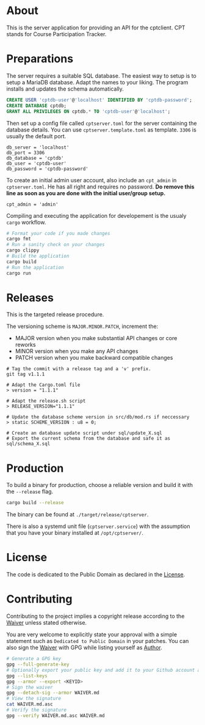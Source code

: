 About
=====

This is the server application for providing an API for the cptclient. CPT stands for Course Participation Tracker.

Preparations
============

The server requires a suitable SQL database. The easiest way to setup is to setup a MariaDB database. Adapt the names to your liking. The program installs and updates the schema automatically.

```SQL
CREATE USER 'cptdb-user'@'localhost' IDENTIFIED BY 'cptdb-password';
CREATE DATABASE cptdb;
GRANT ALL PRIVILEGES ON cptdb.* TO 'cptdb-user'@'localhost';
```

Then set up a config file called `cptserver.toml` for the server containing the database details. You can use `cptserver.template.toml` as template. `3306` is usually the default port.

```
db_server = 'localhost'
db_port = 3306
db_database = 'cptdb'
db_user = 'cptdb-user'
db_password = 'cptdb-password'
```

To create an initial admin user account, also include an `cpt_admin` in `cptserver.toml`. He has all right and requires no password. **Do remove this line as soon as you are done with the initial user/group setup.**

```
cpt_admin = 'admin'
```

Compiling and executing the application for developement is the usualy `cargo` workflow.

```bash
# Format your code if you made changes
cargo fmt
# Run a sanity check on your changes
cargo clippy
# Build the application
cargo build
# Run the application
cargo run
```

Releases
========

This is the targeted release procedure.

The versioning scheme is `MAJOR.MINOR.PATCH`, increment the:
- MAJOR version when you make substantial API changes or core reworks
- MINOR version when you make any API changes
- PATCH version when you make backward compatible changes

```
# Tag the commit with a release tag and a 'v' prefix.
git tag v1.1.1

# Adapt the Cargo.toml file
> version = "1.1.1"

# Adapt the release.sh script
> RELEASE_VERSION="1.1.1"

# Update the database scheme version in src/db/mod.rs if neccessary
> static SCHEME_VERSION : u8 = 0;

# Create an database update script under sql/update_X.sql
# Export the current schema from the database and safe it as sql/schema_X.sql
```

Production
==========

To build a binary for production, choose a reliable version and build it with the `--release` flag.

```bash
cargo build --release
```

The binary can be found at `./target/release/cptserver`.

There is also a systemd unit file (`cptserver.service`) with the assumption that you have your binary
installed at `/opt/cptserver/`.

License
=======

The code is dedicated to the Public Domain as declared in the [License](LICENSE.md).

Contributing
============

Contributing to the project implies a copyright release according to the [Waiver](WAIVER.md) unless 
stated otherwise.

You are very welcome to explicitly state your approval with a simple statement such as
`Dedicated to Public Domain` in your patches. You can also sign the [Waiver](WAIVER.md) with GPG
while listing yourself as [Author](AUTHORS.md).

```bash
# Generate a GPG key
gpg --full-generate-key
# Optionally export your public key and add it to your Github account and/or a keyserver.
gpg --list-keys
gpg --armor --export <KEYID>
# Sign the waiver
gpg --detach-sig --armor WAIVER.md
# View the signature
cat WAIVER.md.asc
# Verify the signature
gpg --verify WAIVER.md.asc WAIVER.md
```

